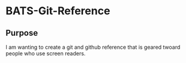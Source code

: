 ﻿# BATS-Git-Reference

## Purpose
I am wanting to create a git and github reference that is geared twoard people who use screen readers.
